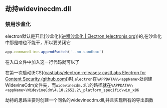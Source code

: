 ## 劫持widevinecdm.dll

### 禁用沙盒化

electron默认是开启[沙盒化]([进程沙盒化 | Electron (electronjs.org)](https://www.electronjs.org/zh/docs/latest/tutorial/sandbox))的,在沙盒化中那是啥也不能干，所以要关闭它

~~~js
app.commandLine.appendSwitch('--no-sandbox')
~~~

在入口文件中加入这一行代码就可以了

在第一次启动[ECS]([castlabs/electron-releases: castLabs Electron for Content Security (github.com)](https://github.com/castlabs/electron-releases))时,`electron`在`%APPDATA%\<appName>`处创建WidevineCdm文件夹，而`widevinecdm.dll`的路径就在`%APPDATA%\<appName>\WidevineCdm\4.10.2652.2\_platform_specific\win_x86`

劫持的思路主要时创建一个同名的widevinecdm.dll,并且实现所有的导出函数



